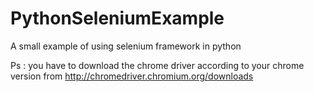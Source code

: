 # PythonSeleniumExample

A small example of using selenium framework in python

Ps : you have to download the chrome driver according to your chrome version from http://chromedriver.chromium.org/downloads
